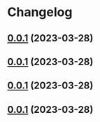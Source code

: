 # Changelog

## [0.0.1](/compare/e9d695ae3a7b...0.0.1) (2023-03-28)


## [0.0.1](/compare/e9d695ae3a7b...0.0.1) (2023-03-28)


## [0.0.1](/compare/e9d695ae3a7b...0.0.1) (2023-03-28)


## [0.0.1](/compare/e9d695ae3a7b...0.0.1) (2023-03-28)

